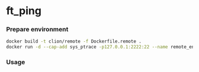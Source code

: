 # ft_ping

### Prepare environment

```bash
docker build -t clion/remote -f Dockerfile.remote .
docker run -d --cap-add sys_ptrace -p127.0.0.1:2222:22 --name remote_env clion/remote
```


### Usage

```bash

```
